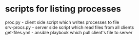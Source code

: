# scripts for listing processes
proc.py - client side script which writes processes to file\
srv-procs.py - server side script which read files from all clients\
get-files.yml - ansible playbook which pull client's file to server
